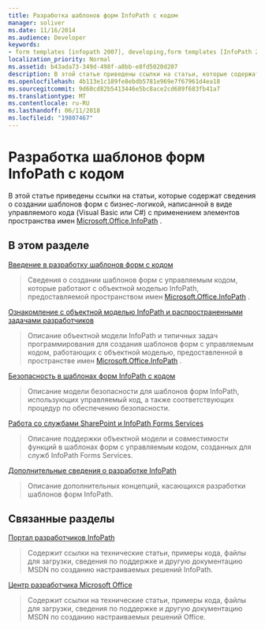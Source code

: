 ```yaml
---
title: Разработка шаблонов форм InfoPath с кодом
manager: soliver
ms.date: 11/16/2014
ms.audience: Developer
keywords:
- form templates [infopath 2007], developing,form templates [InfoPath 2007], managed code,InfoPath 2007,managed code form templates [InfoPath 2007]
localization_priority: Normal
ms.assetid: b43ada73-349d-498f-a8bb-e8fd5020d207
description: В этой статье приведены ссылки на статьи, которые содержат сведения о создании шаблонов форм с бизнес-логикой, написанной в виде управляемого кода (Visual Basic или C#) с применением элементов пространства имен Microsoft.Office.InfoPath .
ms.openlocfilehash: 4b113e1c189fe8ebdb5781e969e7f67961d4ea18
ms.sourcegitcommit: 9d60cd82b5413446e5bc8ace2cd689f683fb41a7
ms.translationtype: MT
ms.contentlocale: ru-RU
ms.lasthandoff: 06/11/2018
ms.locfileid: "19807467"
---
```

# <a name="developing-infopath-form-templates-with-code"></a>Разработка шаблонов форм InfoPath с кодом

В этой статье приведены ссылки на статьи, которые содержат сведения о создании шаблонов форм с бизнес-логикой, написанной в виде управляемого кода (Visual Basic или C#) с применением элементов пространства имен [Microsoft.Office.InfoPath](https://msdn.microsoft.com/library/Microsoft.Office.InfoPath.aspx) . 
  
## <a name="in-this-section"></a>В этом разделе

[Введение в разработку шаблонов форм с кодом](getting-started-developing-form-templates-with-code.md)
  
> Сведения о создании шаблонов форм с управляемым кодом, которые работают с объектной моделью InfoPath, предоставляемой пространством имен [Microsoft.Office.InfoPath](https://msdn.microsoft.com/library/Microsoft.Office.InfoPath.aspx) . 
    
[Ознакомление с объектной моделью InfoPath и распространенными задачами разработчиков](understanding-the-infopath-object-model-and-common-developer-tasks.md)
  
> Описание объектной модели InfoPath и типичных задач программирования для создания шаблонов форм с управляемым кодом, работающих с объектной моделью, предоставленной в пространстве имен [Microsoft.Office.InfoPath](https://msdn.microsoft.com/library/Microsoft.Office.InfoPath.aspx) . 
    
[Безопасность в шаблонах форм InfoPath с кодом](security-in-infopath-form-templates-with-code.md)
  
> Описание модели безопасности для шаблонов форм InfoPath, использующих управляемый код, а также соответствующих процедур по обеспечению безопасности.
    
[Работа со службами SharePoint и InfoPath Forms Services](working-with-sharepoint-and-infopath-forms-services.md)
  
> Описание поддержки объектной модели и совместимости функций в шаблонах форм с управляемым кодом, созданных для служб InfoPath Forms Services. 
    
[Дополнительные сведения о разработке InfoPath](additional-infopath-development-concepts.md)
  
> Описание дополнительных концепций, касающихся разработки шаблонов форм InfoPath.
    
## <a name="related-sections"></a>Связанные разделы

[Портал разработчиков InfoPath](http://go.microsoft.com/fwlink?LinkID=11689)
  
> Содержит ссылки на технические статьи, примеры кода, файлы для загрузки, сведения по поддержке и другую документацию MSDN по созданию настраиваемых решений InfoPath.
    
[Центр разработчика Microsoft Office](http://go.microsoft.com/fwlink?LinkID=27128)
  
> Содержит ссылки на технические статьи, примеры кода, файлы для загрузки, сведения по поддержке и другую документацию MSDN по созданию настраиваемых решений Office.
    

